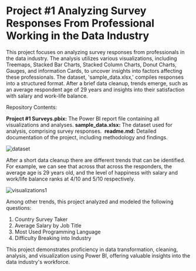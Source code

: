 # Project #1 Analyzing Survey Responses From Professional Working in the Data Industry

This project focuses on analyzing survey responses from professionals in the data industry. The analysis utilizes various visualizations, including Treemaps, Stacked Bar Charts, Stacked Column Charts, Donut Charts, Gauges, and information Cards, to uncover insights into factors affecting these professionals. The dataset, 'sample_data.xlsx,' compiles responses into a structured format. After a brief data cleanup, trends emerge, such as an average respondent age of 29 years and insights into their satisfaction with salary and work-life balance.

Repository Contents:

**Project #1 Surveys.pbix:** The Power BI report file containing all visualizations and analyses.  ​
**sample_data.xlsx:** The dataset used for analysis, comprising survey responses.  ​
**readme.md:** Detailed documentation of the project, including methodology and findings.

![dataset](https://github.com/user-attachments/assets/1bc7d2dd-b97e-42c6-a01c-dfc7fa204e1e)

After a short data cleanup there are different trends that can be identified. For example, we can see that across that across the responders, the average age is 29 years old, and the level of happiness with salary and work/life balance ranks at 4/10 and 5/10 respectively. 

![visualizations1](https://github.com/user-attachments/assets/64a69e6c-7673-4abf-ae5f-6e2c0236a6f2)

Among other trends, this project analyzed and modeled the following questions: 
  1. Country Survey Taker
  2. Average Salary by Job Title
  3. Most Used Programming Language
  4. Difficulty Breaking into Industry

This project demonstrates proficiency in data transformation, cleaning, analysis, and visualization using Power BI, offering valuable insights into the data industry's workforce.
